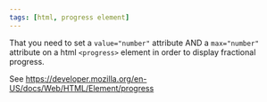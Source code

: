 ```yaml
---
tags: [html, progress element]
---
```


That you need to set a `value="number"` attribute AND a `max="number"` attribute on a html `<progress>` element in order to display fractional progress.

See https://developer.mozilla.org/en-US/docs/Web/HTML/Element/progress
